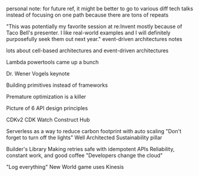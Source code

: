 
personal note: for future ref, it might be better to go to various diff tech talks instead of focusing on one path because there are tons of repeats

"This was potentially my favorite session at re:Invent mostly because of Taco Bell's presenter. I like real-world examples and I will definitely purposefully seek them out next year." event-driven architectures notes

lots about cell-based architectures and event-driven architectures

Lambda powertools came up a bunch


Dr. Wener Vogels keynote

Building primitives instead of frameworks

Premature optimization is a killer

Picture of 6 API design principles

CDKv2
CDK Watch
Construct Hub

Serverless as a way to reduce carbon footprint with auto scaling
"Don't forget to turn off the lights"
Well Architected Sustainability pillar

Builder's Library
Making retries safe with idempotent APIs
Reliability, constant work, and good coffee
"Developers change the cloud"

"Log everything"
New World game uses Kinesis